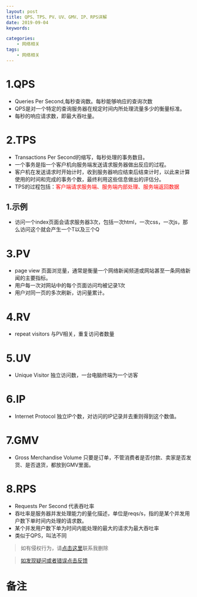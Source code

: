```yaml
---
layout: post
title: QPS、TPS、PV、UV、GMV、IP、RPS详解
date: 2019-09-04
keywords:

categories:
    - 网络相关
tags:
    - 网络相关
---
```


# 1.QPS
- Queries Per Second,每秒查询数。每秒能够响应的查询次数
- QPS是对一个特定的查询服务器在规定时间内所处理流量多少的衡量标准。
- 每秒的响应请求数，即最大吞吐量。
<!-- more -->
# 2.TPS
- Transactions Per Second的缩写，每秒处理的事务数目。
- 一个事务是指一个客户机向服务端发送请求服务器做出反应的过程。
- 客户机在发送请求时开始计时，收到服务器响应结束后结束计时，以此来计算使用的时间和完成的事务个数，最终利用这些信息做出的评估分。
- TPS的过程包括：<span style='color:red'>客户端请求服务端、服务端内部处理、服务端返回数据</span>

## 1.示例
- 访问一个index页面会请求服务器3次，包括一次html，一次css，一次js，那么访问这个就会产生一个T以及三个Q


# 3.PV
- page view 页面浏览量，通常是衡量一个网络新闻频道或网站甚至一条网络新闻的主要指标。
- 用户每一次对网站中的每个页面访问均被记录1次
- 用户对同一页的多次刷新，访问量累计。

# 4.RV
- repeat visitors 与PV相关，重复访问者数量

# 5.UV
- Unique Visitor 独立访问数，一台电脑终端为一个访客


# 6.IP
- Internet Protocol 独立IP个数，对访问的IP记录并去重则得到这个数值。

# 7.GMV
- Gross Merchandise Volume 只要是订单，不管消费者是否付款、卖家是否发货、是否退货，都放到GMV里面。

# 8.RPS
- Requests Per Second 代表吞吐率
- 吞吐率是服务器并发处理能力的量化描述，单位是reqs/s，指的是某个并发用户数下单时间内处理的请求数。
- 某个并发用户数下单为时间内能处理的最大的请求为最大吞吐率
- 类似于QPS，叫法不同

>如有侵权行为，请[点击这里](https://github.com/cooper-q/MattMeng_hexo/issues)联系我删除

>[如发现疑问或者错误点击反馈](https://github.com/cooper-q/MattMeng_hexo/issues)

# 备注

